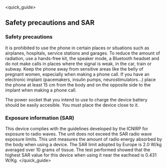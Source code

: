 <quick_guide>
## Safety precautions and SAR
### Safety precautions
It is prohibited to use the phone in certain places or situations such as airplanes, hospitals, service stations and garages.
To reduce the amount of radiation, use a hands-free kit, the speaker mode, a Bluetooth headset and do not make calls in places where the signal is weak, in the car, train or subway. Keep the phone away from sensitive areas like the belly of pregnant women, especially when making a phone call.  If you have an electronic implant (pacemakers, insulin pumps, neurostimulators...)  place the phone at least 15 cm from the body and on the opposite side to the implant when making a phone call.

The power socket that you intend to use to charge the device battery should be easily accesible. You must place the device close to it.

### Exposure information (SAR)
This device complies with the guidelines developed by the ICNIRP for exposure to radio waves. The unit does not exceed the SAR radio wave exposure limits. This unit measures the amount of radio energy absorbed by the body when using a device. The SAR limit adopted by Europe is 2.0 W/kg averaged over 10 grams of tissue. The test performed showed that the highest SAR value for this device when using it near the ear/head is 0.431 W/Kg.
</quick_guide>
